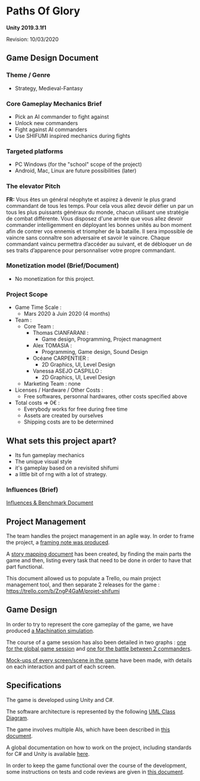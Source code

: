 # Paths Of Glory
__Unity 2019.3.1f1__

Revision: 10/03/2020

## Game Design Document

### Theme / Genre
- Strategy, Medieval-Fantasy

### Core Gameplay Mechanics Brief
- Pick an AI commander to fight against
- Unlock new commanders
- Fight against AI commanders 
- Use SHIFUMI inspired mechanics during fights

### Targeted platforms
- PC Windows (for the "school" scope of the project)
- Android, Mac, Linux are future possibilities (later)

### The elevator Pitch
__FR:__ Vous êtes un général néophyte et aspirez à devenir le plus grand commandant de tous les temps. Pour cela vous allez devoir défier un par un tous les plus puissants généraux du monde, chacun utilisant une stratégie de combat différente. 
Vous disposez d'une armée que vous allez devoir commander intelligemment en déployant les bonnes unités au bon moment afin de contrer vos ennemis et triompher de la bataille. Il sera impossible de vaincre sans connaître son adversaire et savoir le vaincre.
Chaque commandant vaincu permettra d’accéder au suivant, et de débloquer un de ses traits d’apparence pour personnaliser votre propre commandant.

### Monetization model (Brief/Document)
- No monetization for this project.

### Project Scope
- Game Time Scale :
  - Mars 2020 à Juin 2020 (4 months)
- Team :
  - Core Team : 
    - Thomas CIANFARANI : 
      - Game design, Programming, Project managment
    - Alex TOMASIA : 
      - Programming, Game design, Sound Design
    - Océane CARPENTIER : 
      - 2D Graphics, UI, Level Design
    - Vanessa ASEJO CASPILLO : 
      - 2D Graphics, UI, Level Design
  - Marketing Team : none
- Licenses / Hardware / Other Costs :
  - Free softwares, personnal hardwares, other costs specified above
- Total costs => 0€ : 
  - Everybody works for free during free time
  - Assets are created by ourselves
  - Shipping costs are to be determined

## What sets this project apart?
- Its fun gameplay mechanics
- The unique visual style
- it's gameplay based on a revisited shifumi
- a little bit of rng with a lot of strategy.

### Influences (Brief)
[Influences & Benchmark Document](https://docs.google.com/document/d/1-crH3qDEdT_eW-AlxJtIj2H0OhJSgdSDaQBnwu1a2KQ/edit?usp=sharing)

## Project Management
The team handles the project management in an agile way. 
In order to frame the project, a [framing note was produced](https://drive.google.com/open?id=1mpFE1mIpjPZUIwD8UBqiVdZRvWzsNZauB2fJgxQYyAI).

A [story mapping document](https://drive.google.com/open?id=1h6B3hbMEDTCpLV9RywwvtBfZjMTYtnd_) has been created, by finding the main parts the game and then, listing every task that need to be done in order to have that part functional.

This document allowed us to populate a Trello, ou main project management tool, and then separate 2 releases for the game : https://trello.com/b/ZngP4GaM/projet-shifumi

## Game Design 
In order to try to represent the core gameplay of the game, we have produced [a Machination simulation](https://my.machinations.io/public/ProjetSHIFUMI/0651972a0f51ac21fd7ba40965e5c5c2a).

The course of a game session has also been detailed in two graphs : [one for the global game session](https://drive.google.com/open?id=1vRVXUPMyUZ4WAejKYIXSuMSEW-ttcn9lvhnG57Pfd9U) and [one for the battle between 2 commanders](https://drive.google.com/open?id=1dB4Qq0RvMAbNaCA2h8nI35nUUor2XsomwsM0nOIkmGc).

[Mock-ups of every screen/scene in the game](https://docs.google.com/presentation/d/1whwf8nXBDh-ruXfuVOuuh-tt44wDkOGrM6CVFB8r3_E/edit?usp=sharing) have been made, with details on each interaction and part of each screen.

## Specifications
The game is developed using Unity and C#. 

The software architecture is represented by the following [UML Class Diagram](https://drive.google.com/open?id=1ec-jPSo0AoCFOhxd-M9d9GBvd3pWzxEw).

The game involves multiple AIs, which have been described in [this document](https://docs.google.com/document/d/1JpFbyNKKNKvEko_quFVEpfWLAMduVy6Ot2vuYnp00q0/edit?usp=sharing).

A global documentation on how to work on the project, including standards for C# and Unity is available [here](https://docs.google.com/document/d/1c3gdonlgpiQUbDWUbcjDWGp4pI7WOd6RJLjS1FkIRe8/edit?usp=sharing).

In order to keep the game functional over the course of the development, some instructions on tests and code reviews are given in [this document](https://docs.google.com/document/d/1MqU-DjhuPxP0_4Qps-JbGWbLiwnjehxkK3N7ksPPYJ0/edit?usp=sharing).
